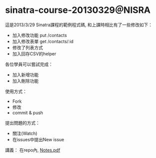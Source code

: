 sinatra-course-20130329＠NISRA
=======================
這是2013/3/29 Sinatra課程的範例程式碼, 和上課時相比有了一些修改如下：

*  加入修改功能 put /contacts
*  加入修改表單 get /contacts/:id
*  修改了列表方式
*  加入回存CSV的helper

各位學員可以嘗試完成：

*  加入新增功能
*  加入刪除功能

使用方式：

*  Fork
*  修改
*  commit & push

提出問題的方式：

*  關注(Watch)
*  在issues中提出New issue

講義：
在repo內, [Notes.pdf](/blob/master/Notes.pdf)